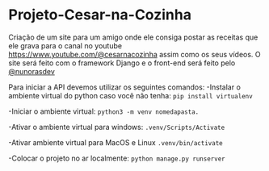 # Projeto-Cesar-na-Cozinha
Criação de um site para um amigo onde ele consiga postar as receitas que ele grava para o canal no youtube https://www.youtube.com/@cesarnacozinha assim como os seus vídeos.
O site será feito com o framework Django e o front-end será feito pelo [@nunorasdev](https://github.com/nunorasdev)



Para iniciar a API devemos utilizar os seguintes comandos:
-Instalar o ambiente virtual do python caso você não tenha: 
```pip install virtualenv```

-Iniciar o ambiente virtual: 
```python3 -m venv nomedapasta.```

-Ativar o ambiente virtual para windows: 
```.venv/Scripts/Activate```

-Ativar ambiente virtual para MacOS e Linux 
```.venv/bin/activate```

-Colocar o projeto no ar localmente: 
```python manage.py runserver```
